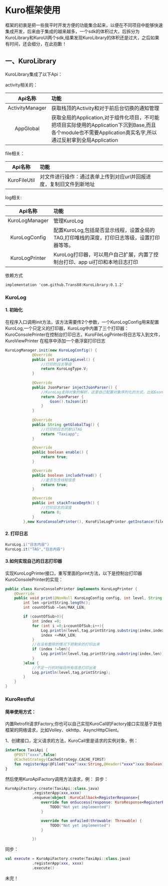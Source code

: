 # Kuro框架使用

框架的初衷是把一些我平时开发方便的功能集合起来，以便在不同项目中能够快速集成开发，后来由于集成的越来越多，一个sdk的体积过大，后拆分为KuroLibrary和KuroUI两个sdk,结果发现KuroLibrary的体积还是过大，之后如果有时间，还会细分，在此抱歉！

## 一、KuroLibrary

KuroLibrary集成了以下Api：

activity相关的：

|     Api名称     | 功能                                                         |
| :-------------: | :----------------------------------------------------------- |
| ActivityManager | 获取栈顶的Activity和对于前后台切换的通知管理                 |
|    AppGlobal    | 获取全局的Application,对于组件化项目，不可能把项目实际使用的Application下沉到Base,而且各个module也不需要Application真实名字,所以通过反射拿到全局Application |

file相关：

|   Api名称    | 功能                                                         |
| :----------: | :----------------------------------------------------------- |
| KuroFileUtil | 对文件进行操作：通过表单上传到对应url并回报进度，复制旧文件到新地址 |

log相关:

|    Api名称     | 功能                                                         |
| :------------: | :----------------------------------------------------------- |
| KuroLogManager | 管理KuroLog                                                  |
| KuroLogConfig  | 配置KuroLog,包括是否显示线程，设置全局的TAG,打印堆栈的深度，打印日志等级，设置打印器等等。 |
| KuroLogPrinter | KuroLog打印器，可以用户自己扩展，内置了控制台打印、app ui打印和本地日志打印 |

依赖方式

```
implementation 'com.github.Trans88:KuroLibrary:0.1.2'
```

### KuroLog

#### 1. 初始化

在程序入口调用init方法，该方法需要传2个参数，一个KuroLogConfig用来配置KuroLog,一个只定义的打印器，KuroLog中内置了三个打印器：KuroConsolePrinter在控制台打印日志，KuroFileLogPrinter将日志写入到文件，KuroViewPrinter 在程序中添加一个悬浮窗打印日志

```java
KuroLogManager.init(new KuroLogConfig() {
            @Override
            public int printLogLevel() {
            	//打印的日志等级
                return KuroLogType.V;
            }
            
			@Override
            public JsonParser injectJsonParser() {
            	//KuroLog支持对象的解析，这里自己配置对象序列化的方式，比如Gson
                return JsonParser {
                    Gson().toJson(it)
                }
            }
            
            @Override
            public String getGlobalTag() {
            	//打印的日志的默认TAG
                return "Taxiapp";
            }

            @Override
            public boolean enable() {
                return true;
            }

            @Override
            public boolean includeTread() {
            	//是否包含线程信息
                return true;
            }

            @Override
            public int stackTraceDepth() {
            	//打印日志的深度
                return 0;
            }
        },new KuroConsolePrinter(), KuroFileLogPrinter.getInstance(file.getPath(), 3*24*60*60*1000));
```

#### 2. 打印日志
```java
KuroLog.i("日志内容")
KuroLog.it("TAG","日志内容")
```
#### 3.如何实现自己的日志打印器
实现KuroLogPrinter接口，重写里面的print方法，以下是控制台打印器KuroConsolePrinter的实现：
```java
public class KuroConsolePrinter implements KuroLogPrinter {
    @Override
    public void print(@NonNull KuroLogConfig config, int level, String tag, @NonNull String printString) {
        int len =printString.length();
        int countOfSub =len/MAX_LEN;

        if (countOfSub>0){
            int index =0;
            for (int i =0;i<countOfSub;i++){
                Log.println(level,tag,printString.substring(index,index+MAX_LEN));
                index +=MAX_LEN;
            }
            //在没有整除的情况下把剩余的打印出来
            if (index !=len){
                Log.println(level,tag,printString.substring(index,len));
            }
        }else {
            //不足一行的时候将所有信息打印出来
            Log.println(level,tag,printString);
        }
    }
}
```

### KuroRestful
#### 简单使用方式：
内置Retrofit请求Factory,你也可以自己实现KuroCall的Factory接口实现基于其他框架的网络请求，比如Volley、okhttp、AsyncHttpClient。

1、创建接口，定义请求的方法，KuroCall里是请求的实例对象，例：
```kotlin
interface TaxiApi {
    @POST("xxxx",false)
    @CacheStrategy(CacheStrategy.CACHE_FIRST)
    fun registerApp(@Filed("xxx")xxx:String,@Header("xxxx")xxx:Boolean):KuroCall<RegisterResponse>
}
```
然后使用KuroApiFactory调用方法请求，例：
异步：
```kotlin
KuroApiFactory.create(TaxiApi::class.java)
            .registerApp(xxx,xxxx)
            .enqueue(object :KuroCallback<RegisterResponse>{
                override fun onSuccess(response: KuroResponse<RegisterResponse>) {
                    TODO("Not yet implemented")
                }

                override fun onFailed(throwable: Throwable) {
                    TODO("Not yet implemented")
                }

            })
```
同步：

```kotlin
val execute = KuroApiFactory.create(TaxiApi::class.java)
            .registerApp(xxx, xxxx)
            .execute()
```



未完！